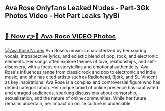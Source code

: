 ## Ava Rose Onlyf𝚊ns Le𝚊ked N𝚞des - Part-3Gk Photos Video - Hot Part Le𝚊ks 1yyBi

# <h2><a href="http://ab32243.deff.icu/?id=Ava+Rose">🔗 New 👉🔴 Ava Rose VIDEO Photos</a></h2>

[![Ava Rose N𝚞des](https://i.imgur.com/rIISA9y.gif)](http://ab32243.deff.icu/?id=Ava+Rose)
Ava Rose's music is characterized by her soaring vocals, introspective lyrics, and eclectic blend of pop, rock, and electronic elements. Her songs often explore themes of love, relationships, and self-discovery, with a focus on storytelling and emotional authenticity. Ava Rose's influences range from classic rock and pop to electronic and indie music, and she has cited artists such as Radiohead, Björk, and St. Vincent as key inspirations. Ava Rose is a complex and controversial figure who has defied categorization. Her unique brand of online presence has captivated and enraged audiences, sparking discussions about censorship, sexualization, and the nature of online communities. While her future remains uncertain, her impact on online culture is undeniable.
